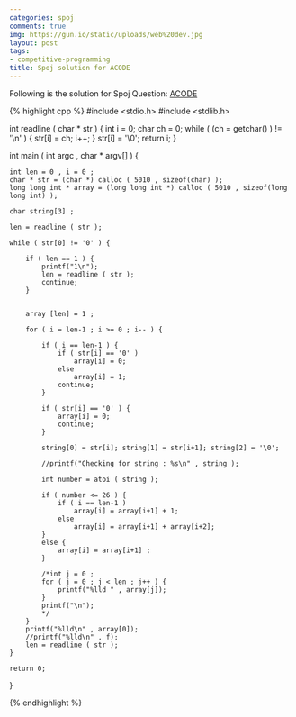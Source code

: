 ```yaml
---
categories: spoj
comments: true
img: https://gun.io/static/uploads/web%20dev.jpg
layout: post
tags:
- competitive-programming
title: Spoj solution for ACODE
---
```


Following is the solution for Spoj Question: [ACODE](http://www.spoj.com/problems/ACODE/)

{% highlight cpp %}
#include <stdio.h>
#include <stdlib.h>

int readline ( char * str ) {
	int i = 0;
	char ch = 0;
	while ( (ch = getchar() ) != '\n' ) {
		str[i] = ch;
		i++;
	}
	str[i] = '\0';
	return i;
}

int main ( int argc , char * argv[] ) {

	int len = 0 , i = 0 ;
	char * str = (char *) calloc ( 5010 , sizeof(char) );
	long long int * array = (long long int *) calloc ( 5010 , sizeof(long long int) );

	char string[3] ;

	len = readline ( str );

	while ( str[0] != '0' ) {

		if ( len == 1 ) {
			printf("1\n");
			len = readline ( str );
			continue;
		}


		array [len] = 1 ;

		for ( i = len-1 ; i >= 0 ; i-- ) {

			if ( i == len-1 ) {
				if ( str[i] == '0' )
					array[i] = 0;
				else
					array[i] = 1;
				continue;
			}

			if ( str[i] == '0' ) {
				array[i] = 0;
				continue;
			}

			string[0] = str[i]; string[1] = str[i+1]; string[2] = '\0';

			//printf("Checking for string : %s\n" , string );

			int number = atoi ( string );

			if ( number <= 26 ) {
				if ( i == len-1 )
					array[i] = array[i+1] + 1;
				else
					array[i] = array[i+1] + array[i+2];
			}
			else {
				array[i] = array[i+1] ;
			}

			/*int j = 0 ;
			for ( j = 0 ; j < len ; j++ ) {
				printf("%lld " , array[j]);
			}
			printf("\n");
			*/
		}
		printf("%lld\n" , array[0]);
		//printf("%lld\n" , f);
		len = readline ( str );
	}

	return 0;
}


{% endhighlight %}